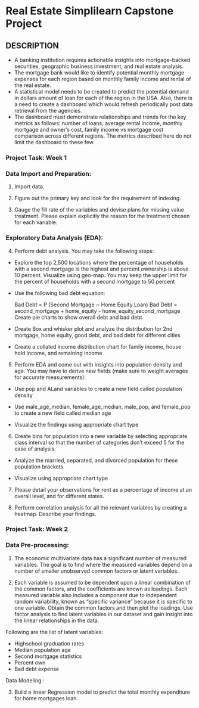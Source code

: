 # Real Estate Simplilearn Capstone Project
## DESCRIPTION
- A banking institution requires actionable insights into mortgage-backed securities, geographic business investment, and real estate analysis. 
- The mortgage bank would like to identify potential monthly mortgage expenses for each region based on monthly family income and rental of the real estate.
- A statistical model needs to be created to predict the potential demand in dollars amount of loan for each of the region in the USA. Also, there is a need to create a dashboard which would refresh periodically post data retrieval from the agencies.
- The dashboard must demonstrate relationships and trends for the key metrics as follows: number of loans, average rental income, monthly mortgage and owner’s cost, family income vs mortgage cost comparison across different regions. The metrics described here do not limit the dashboard to these few.

### Project Task: Week 1

### Data Import and Preparation:

1. Import data. 

2. Figure out the primary key and look for the requirement of indexing.

3. Gauge the fill rate of the variables and devise plans for missing value treatment. Please explain explicitly the reason for the treatment chosen for each variable.

### Exploratory Data Analysis (EDA):

4. Perform debt analysis. You may take the following steps:

- Explore the top 2,500 locations where the percentage of households with a second mortgage is the highest and percent ownership is above 10 percent. Visualize using geo-map. You may keep the upper limit for the percent of households with a second mortgage to 50 percent

- Use the following bad debt equation:

   Bad Debt = P (Second Mortgage ∩ Home Equity Loan)
   Bad Debt = second_mortgage + home_equity - home_equity_second_mortgage
   Create pie charts  to show overall debt and bad debt

- Create Box and whisker plot and analyze the distribution for 2nd mortgage, home equity, good debt, and bad debt for different cities

- Create a collated income distribution chart for family income, house hold income, and remaining income

5. Perform EDA and come out with insights into population density and age. You may have to derive new fields (make sure to weight averages for accurate measurements): 

- Use pop and ALand variables to create a new field called population density

- Use male_age_median, female_age_median, male_pop, and female_pop to create a new field called median age

- Visualize the findings using appropriate chart type

6. Create bins for population into a new variable by selecting appropriate class interval so that the number of categories don’t exceed 5 for the ease of analysis.

- Analyze the married, separated, and divorced population for these population brackets

- Visualize using appropriate chart type

7. Please detail your observations for rent as a percentage of income at an overall level, and for different states.

8. Perform correlation analysis for all the relevant variables by creating a heatmap. Describe your findings.

 

### Project Task: Week 2

### Data Pre-processing:

1. The economic multivariate data has a significant number of measured variables. The goal is to find where the measured variables depend on a number of smaller unobserved common factors or latent variables. 

2. Each variable is assumed to be dependent upon a linear combination of the common factors, and the coefficients are known as loadings. Each measured variable also includes a component due to independent random variability, known as “specific variance” because it is specific to one variable. Obtain the common factors and then plot the loadings. Use factor analysis to find latent variables in our dataset and gain insight into the linear relationships in the data. 

Following are the list of latent variables:

- Highschool graduation rates
- Median population age
- Second mortgage statistics
- Percent own
- Bad debt expense

Data Modeling :

3. Build a linear Regression model to predict the total monthly expenditure for home mortgages loan. 

